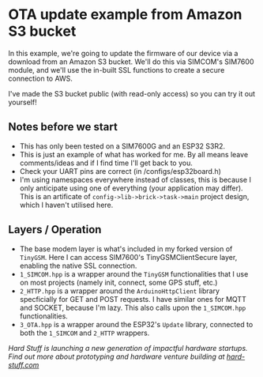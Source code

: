 # OTA update example from Amazon S3 bucket

In this example, we're going to update the firmware of our device via a download from an Amazon S3 bucket. We'll do this via SIMCOM's SIM7600 module, and we'll use the in-built SSL functions to create a secure connection to AWS.

I've made the S3 bucket public (with read-only access) so you can try it out yourself!

## Notes before we start

-   This has only been tested on a SIM7600G and an ESP32 S3R2.
-   This is just an example of what has worked for me. By all means leave comments/ideas and if I find time I'll get back to you.
-   Check your UART pins are correct (in /configs/esp32board.h)
-   I'm using namespaces everywhere instead of classes, this is because I only anticipate using one of everything (your application may differ). This is an artificate of `config->lib->brick->task->main` project design, which I haven't utilised here.

## Layers / Operation

-   The base modem layer is what's included in my forked version of `TinyGSM`. Here I can access SIM7600's TinyGSMClientSecure layer, enabling the native SSL connection.
-   `1_SIMCOM.hpp` is a wrapper around the `TinyGSM` functionalities that I use on most projects (namely init, connect, some GPS stuff, etc.)
-   `2_HTTP.hpp` is a wrapper around the `ArduinoHttpClient` library specficially for GET and POST requests. I have similar ones for MQTT and SOCKET, because I'm lazy. This also calls upon the `1_SIMCOM.hpp` functionalities.
-   `3_OTA.hpp` is a wrapper around the ESP32's `Update` library, connected to both the `1_SIMCOM` and `2_HTTP` wrappers.

_Hard Stuff is launching a new generation of impactful hardware startups. Find out more about prototyping and hardware venture building at [hard-stuff.com](hard-stuff.com)_
